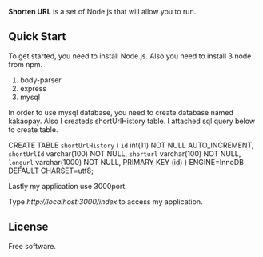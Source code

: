
**Shorten URL** is a set of Node.js that will allow you to run.

Quick Start
-----------
To get started, you need to install Node.js.
Also you need to install 3 node from npm. 
1. body-parser
2. express
3. mysql

In order to use mysql database, you need to create database named kakaopay.
Also I createds shortUrlHistory table. I attached sql query below to create table.

CREATE TABLE `shortUrlHistory` (
`id` int(11) NOT NULL AUTO_INCREMENT,
  `shortUrlId` varchar(100) NOT NULL,
  `shorturl` varchar(100) NOT NULL,
  `longurl` varchar(1000) NOT NULL,
  PRIMARY KEY (id)
) ENGINE=InnoDB DEFAULT CHARSET=utf8;

Lastly my application use 3000port. 

Type *http://localhost:3000/index* to access my application.

License
-------
Free software.

